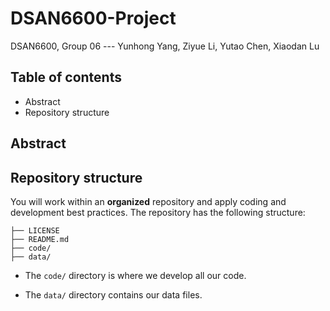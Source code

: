 # DSAN6600-Project
DSAN6600, Group 06 --- Yunhong Yang, Ziyue Li, Yutao Chen, Xiaodan Lu

## Table of contents
* Abstract
* Repository structure

## Abstract

## Repository structure

You will work within an **organized** repository and apply coding and development best practices. The repository has the following structure:

```.
├── LICENSE
├── README.md
├── code/
├── data/
```
* The `code/` directory is where we develop all our code.

* The `data/` directory contains our data files.
